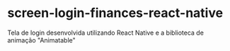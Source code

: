 # screen-login-finances-react-native
Tela de login desenvolvida utilizando React Native e a biblioteca de animação "Animatable"

